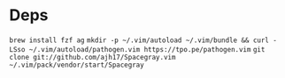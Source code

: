 # Deps
`brew install fzf ag`
`mkdir -p ~/.vim/autoload ~/.vim/bundle && curl -LSso ~/.vim/autoload/pathogen.vim https://tpo.pe/pathogen.vim`
`git clone git://github.com/ajh17/Spacegray.vim ~/.vim/pack/vendor/start/Spacegray`
